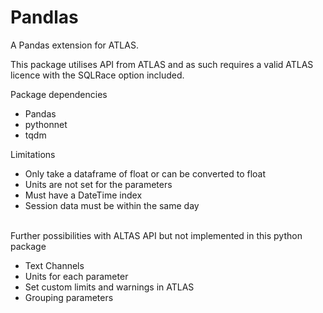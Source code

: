 #  Pandlas

A Pandas extension for ATLAS.

This package utilises API from ATLAS and as such requires a valid ATLAS licence with the SQLRace option included.

Package dependencies
- Pandas
- pythonnet
- tqdm

Limitations
- Only take a dataframe of float or can be converted to float
- Units are not set for the parameters
- Must have a DateTime index
- Session data must be within the same day 

\
Further possibilities with ALTAS API but not implemented in this python package
- Text Channels
- Units for each parameter
- Set custom limits and warnings in ATLAS
- Grouping parameters